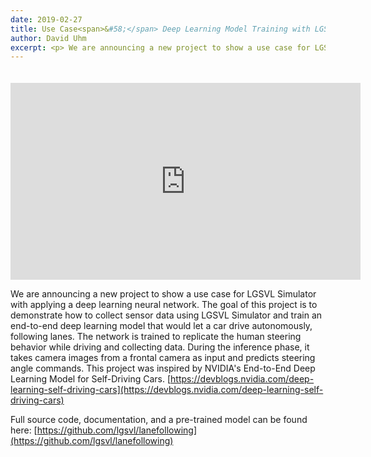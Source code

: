 ```yaml
---
date: 2019-02-27
title: Use Case<span>&#58;</span> Deep Learning Model Training with LGSVL Simulator
author: David Uhm
excerpt: <p> We are announcing a new project to show a use case for LGSVL Simulator with applying a deep learning neural network. The goal of this project is to demonstrate how to collect sensor data using LGSVL Simulator and train an end-to-end deep learning model...</p>
---
```


<div class="video-container">
<iframe style="display:block; margin: auto; padding-top:20px;" width="560" height="315" src="https://www.youtube.com/embed/uMfA1-wTB7I" frameborder="0" allow="accelerometer; autoplay; encrypted-media; gyroscope; picture-in-picture" allowfullscreen></iframe>
</div>

We are announcing a new project to show a use case for LGSVL Simulator with applying a deep learning neural network. The goal of this project is to demonstrate how to collect sensor data using LGSVL Simulator and train an end-to-end deep learning model that would let a car drive autonomously, following lanes. The network is trained to replicate the human steering behavior while driving and collecting data. During the inference phase, it takes camera images from a frontal camera as input and predicts steering angle commands. This project was inspired by NVIDIA's End-to-End Deep Learning Model for Self-Driving Cars. [https://devblogs.nvidia.com/deep-learning-self-driving-cars](https://devblogs.nvidia.com/deep-learning-self-driving-cars)

Full source code, documentation, and a pre-trained model can be found here: [https://github.com/lgsvl/lanefollowing](https://github.com/lgsvl/lanefollowing)
